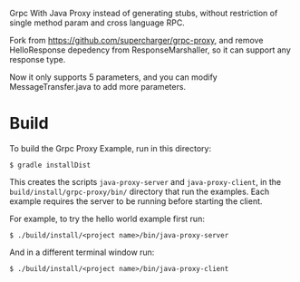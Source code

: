 


Grpc With Java Proxy instead of generating stubs, without restriction of single method param and cross language RPC.

Fork from https://github.com/supercharger/grpc-proxy, and remove HelloResponse depedency from ResponseMarshaller, so it can support any response type.

Now it only supports 5 parameters, and you can modify MessageTransfer.java to add more parameters.

Build
==============================================

To build the Grpc Proxy Example, run in this directory:

```
$ gradle installDist
```

This creates the scripts `java-proxy-server` and `java-proxy-client`, in the
`build/install/grpc-proxy/bin/` directory that run the examples. Each
example requires the server to be running before starting the client.

For example, to try the hello world example first run:

```
$ ./build/install/<project name>/bin/java-proxy-server
```

And in a different terminal window run:

```
$ ./build/install/<project name>/bin/java-proxy-client
```
